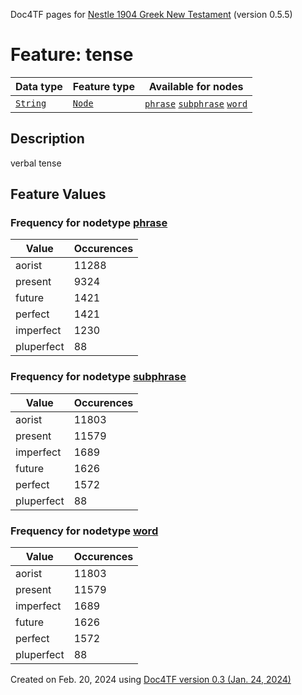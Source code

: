 Doc4TF pages for [Nestle 1904 Greek New Testament](https://github.com/saulocantanhede/tfgreek2/tree/master/tf) (version 0.5.5)
# Feature: tense
Data type|Feature type|Available for nodes
---|---|---
[`String`](featurebydatatype.md#string)|[`Node`](featurebytype.md#node)| [`phrase`](featurebynodetype.md#phrase)  [`subphrase`](featurebynodetype.md#subphrase)  [`word`](featurebynodetype.md#word) 
## Description
verbal tense
## Feature Values
### Frequency for nodetype [phrase](featurebynodetype.md#phrase)
Value|Occurences
---|---
aorist|11288
present|9324
future|1421
perfect|1421
imperfect|1230
pluperfect|88
### Frequency for nodetype [subphrase](featurebynodetype.md#subphrase)
Value|Occurences
---|---
aorist|11803
present|11579
imperfect|1689
future|1626
perfect|1572
pluperfect|88
### Frequency for nodetype [word](featurebynodetype.md#word)
Value|Occurences
---|---
aorist|11803
present|11579
imperfect|1689
future|1626
perfect|1572
pluperfect|88
 

Created on Feb. 20, 2024 using [Doc4TF  version 0.3 (Jan. 24, 2024)](https://github.com/tonyjurg/Doc4TF) 